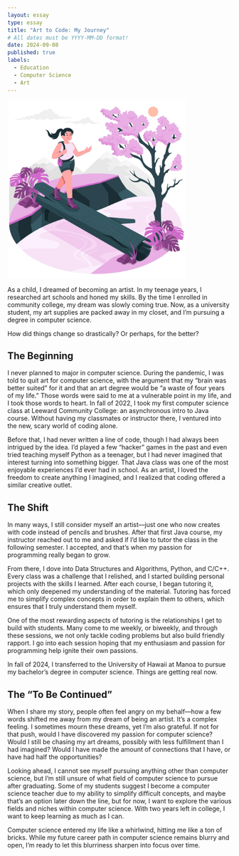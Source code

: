 ```yaml
---
layout: essay
type: essay
title: "Art to Code: My Journey"
# All dates must be YYYY-MM-DD format!
date: 2024-09-08
published: true
labels:
  - Education
  - Computer Science
  - Art
---
```


<img width="400px" class="rounded float-start pe-4" src="../img/my-journey.jpg">
 
As a child, I dreamed of becoming an artist. In my teenage years, I researched art schools and honed my skills. By the time I enrolled in community college, my dream was slowly coming true. Now, as a university student, my art supplies are packed away in my closet, and I’m pursuing a degree in computer science.

How did things change so drastically? Or perhaps, for the better?

## The Beginning

I never planned to major in computer science. During the pandemic, I was told to quit art for computer science, with the argument that my “brain was better suited” for it and that an art degree would be “a waste of four years of my life.” Those words were said to me at a vulnerable point in my life, and I took those words to heart. In fall of 2022, I took my first computer science class at Leeward Community College: an asynchronous intro to Java course. Without having my classmates or instructor there, I ventured into the new, scary world of coding alone.

Before that, I had never written a line of code, though I had always been intrigued by the idea. I’d played a few “hacker” games in the past and even tried teaching myself Python as a teenager, but I had never imagined that interest turning into something bigger. That Java class was one of the most enjoyable experiences I’d ever had in school. As an artist, I loved the freedom to create anything I imagined, and I realized that coding offered a similar creative outlet.

## The Shift

In many ways, I still consider myself an artist—just one who now creates with code instead of pencils and brushes. After that first Java course, my instructor reached out to me and asked if I’d like to tutor the class in the following semester. I accepted, and that’s when my passion for programming really began to grow.

From there, I dove into Data Structures and Algorithms, Python, and C/C++. Every class was a challenge that I relished, and I started building personal projects with the skills I learned. After each course, I began tutoring it, which only deepened my understanding of the material. Tutoring has forced me to simplify complex concepts in order to explain them to others, which ensures that I truly understand them myself.

One of the most rewarding aspects of tutoring is the relationships I get to build with students. Many come to me weekly, or biweekly, and through these sessions, we not only tackle coding problems but also build friendly rapport. I go into each session hoping that my enthusiasm and passion for programming help ignite their own passions.

In fall of 2024, I transferred to the University of Hawaii at Manoa to pursue my bachelor’s degree in computer science. Things are getting real now.

## The “To Be Continued”

When I share my story, people often feel angry on my behalf—how a few words shifted me away from my dream of being an artist. It’s a complex feeling. I sometimes mourn these dreams, yet I’m also grateful. If not for that push, would I have discovered my passion for computer science? Would I still be chasing my art dreams, possibly with less fulfillment than I had imagined? Would I have made the amount of connections that I have, or have had half the opportunities?

Looking ahead, I cannot see myself pursuing anything other than computer science, but I’m still unsure of what field of computer science to pursue after graduating. Some of my students suggest I become a computer science teacher due to my ability to simplify difficult concepts, and maybe that’s an option later down the line, but for now, I want to explore the various fields and niches within computer science. With two years left in college, I want to keep learning as much as I can.

Computer science entered my life like a whirlwind, hitting me like a ton of bricks. While my future career path in computer science remains blurry and open, I’m ready to let this blurriness sharpen into focus over time.
